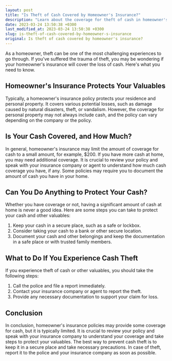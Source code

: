 ```yaml
---
layout: post
title: "Is Theft of Cash Covered by Homeowner's Insurance?"
description: "Learn about the coverage for theft of cash in homeowner's insurance policies and how to protect your valuables."
date: 2023-03-24 13:50:38 +0300
last_modified_at: 2023-03-24 13:50:38 +0300
slug: is-theft-of-cash-covered-by-homeowner-s-insurance
original: Is theft of cash covered by homeowner's insurance?
---
```

As a homeowner, theft can be one of the most challenging experiences to go through. If you've suffered the trauma of theft, you may be wondering if your homeowner's insurance will cover the loss of cash. Here's what you need to know.

## Homeowner's Insurance Protects Your Valuables

Typically, a homeowner's insurance policy protects your residence and personal property. It covers various potential losses, such as damage caused by natural disasters, theft, or vandalism. However, the coverage for personal property may not always include cash, and the policy can vary depending on the company or the policy.

## Is Your Cash Covered, and How Much?

In general, homeowner's insurance may limit the amount of coverage for cash to a small amount, for example, $200. If you have more cash at home, you may need additional coverage. It is crucial to review your policy and speak with your insurance company or agent to understand how much cash coverage you have, if any. Some policies may require you to document the amount of cash you have in your home.

## Can You Do Anything to Protect Your Cash?

Whether you have coverage or not, having a significant amount of cash at home is never a good idea. Here are some steps you can take to protect your cash and other valuables:

1. Keep your cash in a secure place, such as a safe or lockbox.
2. Consider taking your cash to a bank or other secure location.
3. Document your cash and other belongings and keep the documentation in a safe place or with trusted family members.

## What to Do If You Experience Cash Theft

If you experience theft of cash or other valuables, you should take the following steps:

1. Call the police and file a report immediately.
2. Contact your insurance company or agent to report the theft.
3. Provide any necessary documentation to support your claim for loss.

## Conclusion

In conclusion, homeowner's insurance policies may provide some coverage for cash, but it is typically limited. It is crucial to review your policy and speak with your insurance company to understand your coverage and take steps to protect your valuables. The best way to prevent cash theft is to keep it in a secure place and take necessary precautions. In case of theft, report it to the police and your insurance company as soon as possible.